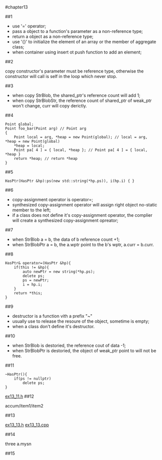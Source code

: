 #chapter13

##1
* use '=' operator;
* pass a object to a function's parameter as a non-reference type;
* return a object as a non-reference type;
* use '{}' to initialize the element of an array or the member of aggregate class;
* when container using insert ot push function to add an element;

##2

copy constructor's parameter must be reference type, otherwise the constructor will call is self in the loop which never stop.

##3

* when copy StrBlob, the shared_ptr's reference count will add 1;
* when copy StrBlobStr, the reference count of shared_ptr of weak_ptr won't change,  curr will copy derictly.

##4
~~~
Point global;
Point foo_bar(Point arg) // Point arg
{
    Point local = arg, *heap = new Point(global); // local = arg, *heap = new Point(global)
    *heap = local;
    Point pa[ 4 ] = { local, *heap }; // Point pa[ 4 ] = { local, *heap }
    return *heap; // return *heap
}
~~~

##5
~~~
HasPtr(HasPtr &hp):ps(new std::string(*hp.ps)), i(hp.i) { }
~~~

##6
* copy-assignment operator is operator=;
* synthesized copy-assignment operator will assign right object no-static member to the left;
* if a class does not define it's copy-assignment operator, the complier will create a synthesized copy-assignment opreator;

##7
* when StrBlob a = b, the data of b reference count +1;
* when StrBlobPtr a = b, the a.wptr point to the b's wptr, a.curr = b.curr.

##8
~~~
HasPtr& operator=(HasPtr &hp){
    if(this != &hp){
        auto newPtr = new string(*hp.ps);
        delete ps;
        ps = newPtr;
        i = hp.i;
    }
    return *this;
} 
~~~

##9

* destructor is a function vith a prefix "~"
* usually use to release the resoure of the object, sometime is empty;
* when a class don't define it's destructor.

##10

* when StrBlob is destoried, the reference cout of data -1;
* when StrBlobPtr is destoried, the object of weak_ptr point to will not be free.

##11

~~~
~HasPtr(){
    if(ps != nullptr)
        delete ps;
}
~~~
[ex13_11.h](https://github.com/suisuihan/cpp-primer/blob/master/chapter13/ex13_11.h)
##12

accum/item1/item2

##13

[ex13_13.h](https://github.com/suisuihan/cpp-primer/blob/master/chapter13/ex13_13.h)
[ex13_13.cpp](https://github.com/suisuihan/cpp-primer/blob/master/chapter13/ex13_13.cpp)

##14

three a.mysn


##15























































